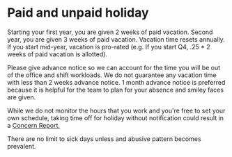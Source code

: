 Paid and unpaid holiday
========================

Starting your first year, you are given 2 weeks of paid vacation. Second year, you are given 3 weeks of paid vacation. Vacation time resets annually. If you start mid-year, vacation is pro-rated (e.g. If you start Q4, .25 * 2 weeks of paid vacation is allotted). 

Please give advance notice so we can account for the time you will be out of the office and shift workloads. We do not guarantee any vacation time with less than 2 weeks advance notice. 1 month advance notice is preferred because it is helpful for the team to plan for your absence and smiley faces are given. 

While we do not monitor the hours that you work and you're free to set your own schedule, taking time off for holiday without notification could result in a [Concern Report.](../processes/hr/employee_concern_report.md)

There are no limit to sick days unless and abusive pattern becomes prevalent. 
